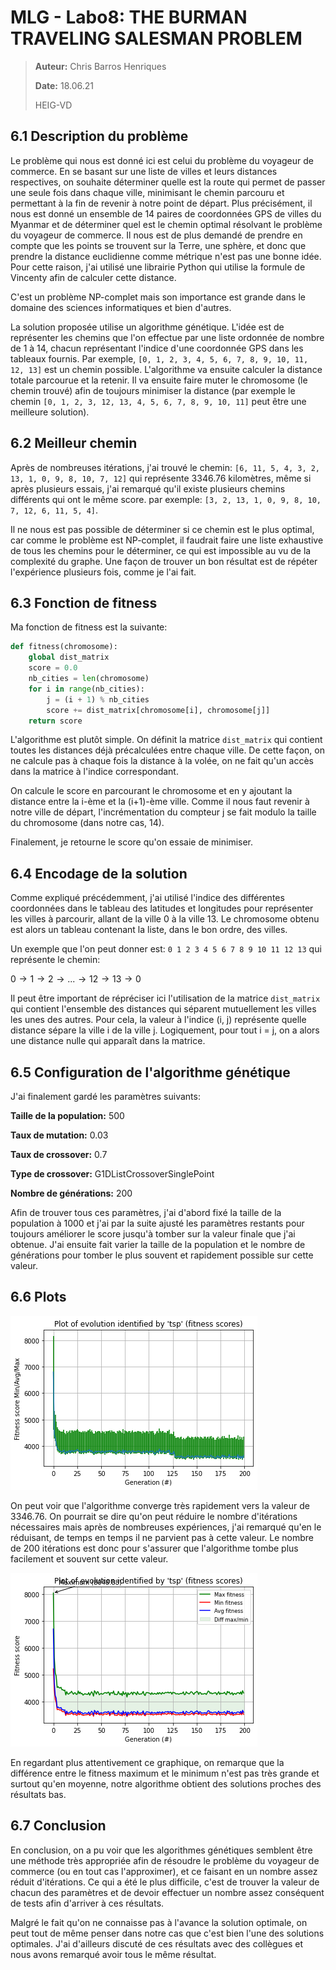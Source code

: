 # MLG - Labo8: THE BURMAN TRAVELING SALESMAN PROBLEM



> **Auteur:** Chris Barros Henriques
>
> **Date:** 18.06.21
>
> HEIG-VD



## 6.1 Description du problème

Le problème qui nous est donné ici est celui du problème du voyageur de commerce. En se basant sur une liste de villes et leurs distances respectives, on souhaite déterminer quelle est la route qui permet de passer une seule fois dans chaque ville, minimisant le chemin parcouru et permettant à la fin de revenir à notre point de départ. Plus précisément, il nous est donné un ensemble de 14 paires de coordonnées GPS de villes du Myanmar et de déterminer quel est le chemin optimal résolvant le problème du voyageur de commerce. Il nous est de plus demandé de prendre en compte que les points se trouvent sur la Terre, une sphère, et donc que prendre la distance euclidienne comme métrique n'est pas une bonne idée. Pour cette raison, j'ai utilisé une librairie Python qui utilise la formule de Vincenty afin de calculer cette distance.

C'est un problème NP-complet mais son importance est grande dans le domaine des sciences informatiques et bien d'autres.



La solution proposée utilise un algorithme génétique. L'idée est de représenter les chemins que l'on effectue par une liste ordonnée de nombre de 1 à 14, chacun représentant l'indice d'une coordonnée GPS dans les tableaux fournis. Par exemple, `[0, 1, 2, 3, 4, 5, 6, 7, 8, 9, 10, 11, 12, 13]` est un chemin possible. L'algorithme va ensuite calculer la distance totale parcourue et la retenir. Il va ensuite faire muter le chromosome (le chemin trouvé) afin de toujours minimiser la distance (par exemple le chemin `[0, 1, 2, 3, 12, 13, 4, 5, 6, 7, 8, 9, 10, 11]` peut être une meilleure solution).

<div style="page-break-after: always; break-after: page;"></div>



## 6.2 Meilleur chemin 

Après de nombreuses itérations, j'ai trouvé le chemin: `[6, 11, 5, 4, 3, 2, 13, 1, 0, 9, 8, 10, 7, 12]`  qui représente 3346.76 kilomètres, même si après plusieurs essais, j'ai remarqué qu'il existe plusieurs chemins différents qui ont le même score. par exemple: `[3, 2, 13, 1, 0, 9, 8, 10, 7, 12, 6, 11, 5, 4]`. 

Il ne nous est pas possible de déterminer si ce chemin est le plus optimal, car comme le problème est NP-complet, il faudrait faire une liste exhaustive de tous les chemins pour le déterminer, ce qui est impossible au vu de la complexité du graphe. Une façon de trouver un bon résultat est de répéter l'expérience plusieurs fois, comme je l'ai fait. 



## 6.3 Fonction de fitness

Ma fonction de fitness est la suivante:

```python
def fitness(chromosome):
    global dist_matrix
    score = 0.0
    nb_cities = len(chromosome)
    for i in range(nb_cities):
        j = (i + 1) % nb_cities  
        score += dist_matrix[chromosome[i], chromosome[j]]
    return score
```



L'algorithme est plutôt simple. On définit la matrice `dist_matrix` qui contient toutes les distances déjà précalculées entre chaque ville. De cette façon, on ne calcule pas à chaque fois la distance à la volée, on ne fait qu'un accès dans la matrice à l'indice correspondant.

On calcule le score en parcourant le chromosome et en y ajoutant la distance entre la i-ème et la (i+1)-ème ville. Comme il nous faut revenir à notre ville de départ, l'incrémentation du compteur j se fait modulo la taille du chromosome (dans notre cas, 14).

Finalement, je retourne le score qu'on essaie de minimiser.

<div style="page-break-after: always; break-after: page;"></div>



## 6.4 Encodage de la solution

Comme expliqué précédemment, j'ai utilisé l'indice des différentes coordonnées dans le tableau des latitudes et longitudes pour représenter les villes à parcourir, allant de la ville 0 à la ville 13. Le chromosome obtenu est alors un tableau contenant la liste, dans le bon ordre, des villes.

Un exemple que l'on peut donner est: `0 1 2 3 4 5 6 7 8 9 10 11 12 13` qui représente le chemin:

$0 \rightarrow 1 \rightarrow 2 \rightarrow ... \rightarrow 12 \rightarrow 13 \rightarrow 0$

Il peut être important de répréciser ici l'utilisation de la matrice `dist_matrix` qui contient l'ensemble des distances qui séparent mutuellement les villes les unes des autres. Pour cela, la valeur à l'indice (i, j) représente quelle distance sépare la ville i de la ville j. Logiquement, pour tout i = j, on a alors une distance nulle qui apparaît dans la matrice. 



## 6.5 Configuration de l'algorithme génétique



J'ai finalement gardé les paramètres suivants:

**Taille de la population:** 500

**Taux de mutation:** 0.03

**Taux de crossover:** 0.7

**Type de crossover:** G1DListCrossoverSinglePoint

**Nombre de générations:** 200



Afin de trouver tous ces paramètres, j'ai d'abord fixé la taille de la population à 1000 et j'ai par la suite ajusté les paramètres restants pour toujours améliorer le score jusqu'à tomber sur la valeur finale que j'ai obtenue. J'ai ensuite fait varier la taille de la population et le nombre de générations pour tomber le plus souvent et rapidement possible sur cette valeur. 

<div style="page-break-after: always; break-after: page;"></div>



## 6.6 Plots



![](img/plot1.png)

On peut voir que l'algorithme converge très rapidement vers la valeur de 3346.76. On pourrait se dire qu'on peut réduire le nombre d'itérations nécessaires mais après de nombreuses expériences, j'ai remarqué qu'en le réduisant, de temps en temps il ne parvient pas à cette valeur. Le nombre de 200 itérations est donc pour s'assurer que l'algorithme tombe plus facilement et souvent sur cette valeur. 

![](img/plot2.png)

En regardant plus attentivement ce graphique, on remarque que la différence entre le fitness maximum et le minimum n'est pas très grande et surtout qu'en moyenne, notre algorithme obtient des solutions proches des résultats bas.

<div style="page-break-after: always; break-after: page;"></div>



## 6.7 Conclusion



En conclusion, on a pu voir que les algorithmes génétiques semblent être une méthode très appropriée afin de résoudre le problème du voyageur de commerce (ou en tout cas l'approximer), et ce faisant en un nombre assez réduit d'itérations. Ce qui a été le plus difficile, c'est de trouver la valeur de chacun des paramètres et de devoir effectuer un nombre assez conséquent de tests afin d'arriver à ces résultats.

Malgré le fait qu'on ne connaisse pas à l'avance la solution optimale, on peut tout de même penser dans notre cas que c'est bien l'une des solutions optimales. J'ai d'ailleurs discuté de ces résultats avec des collègues et nous avons remarqué avoir tous le même résultat. 



